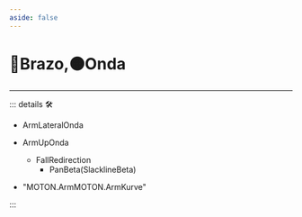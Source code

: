 ```yaml
---
aside: false
---
```

# 🔷Brazo,🟠Onda

---

<!-- =================================================== -->
<!-- =================================================== -->
<!-- =================================================== -->
<!-- =================================================== -->
<!-- =================================================== -->
::: details 🛠

- ArmLateralOnda
- ArmUpOnda
    - FallRedirection
        - PanBeta(SlacklineBeta)

- "MOTON.ArmMOTON.ArmKurve"

:::
